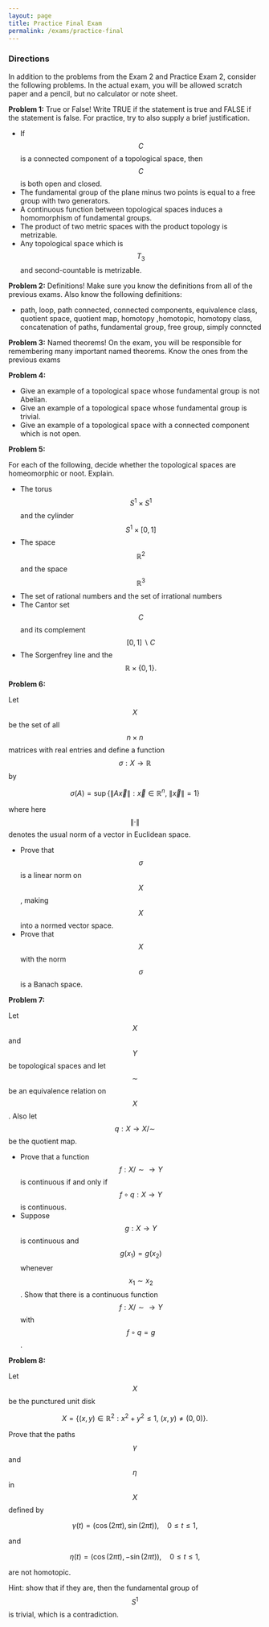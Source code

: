 ```yaml
---
layout: page
title: Practice Final Exam
permalink: /exams/practice-final
---
```


### Directions
In addition to the problems from the Exam 2 and Practice Exam 2, consider the following problems.
In the actual exam, you will be allowed scratch paper and a pencil, but no calculator or note sheet.

**Problem 1:** True or False!  Write TRUE if the statement is true and FALSE if the statement is false.  For practice, try to also supply a brief justification.

* If $$C$$ is a connected component of a topological space, then $$C$$ is both open and closed.
* The fundamental group of the plane minus two points is equal to a free group with two generators.
* A continuous function between topological spaces induces a homomorphism of fundamental groups.
* The product of two metric spaces with the product topology is metrizable.
* Any topological space which is $$T_3$$ and second-countable is metrizable.

**Problem 2:** Definitions!  Make sure you know the definitions from all of the previous exams.  Also know the following definitions:

* path, loop, path connected, connected components, equivalence class, quotient space, quotient map, homotopy ,homotopic, homotopy class, concatenation of paths, fundamental group, free group, simply conncted


**Problem 3:** Named theorems!  On the exam, you will be responsible for remembering many important named theorems.  Know the ones from the previous exams


**Problem 4:** 

* Give an example of a topological space whose fundamental group is not Abelian.
* Give an example of a topological space whose fundamental group is trivial.
* Give an example of a topological space with a connected component which is not open.

**Problem 5:**

For each of the following, decide whether the topological spaces are homeomorphic or noot.  Explain.

* The torus $$S^1\times S^1$$ and the cylinder $$S^1\times [0,1]$$
* The space $$\mathbb R^2$$ and the space $$\mathbb R^3$$
* The set of rational numbers and the set of irrational numbers
* The Cantor set $$C$$ and its complement $$[0,1]\backslash C$$
* The Sorgenfrey line and the $$\mathbb R\times \{0,1\}.$$

**Problem 6:**

Let $$X$$ be the set of all $$n\times n$$ matrices with real entries and define a function $$\sigma: X\rightarrow \mathbb R$$ by

$$\sigma(A) = \sup \{ \|A\vec x\|: \vec x\in\mathbb R^n,\ \|\vec x\| = 1\}$$

where here $$\|\cdot\|$$ denotes the usual norm of a vector in Euclidean space.

* Prove that $$\sigma$$ is a linear norm on $$X$$, making $$X$$ into a normed vector space.
* Prove that $$X$$ with the norm $$\sigma$$ is a Banach space.


**Problem 7:**

Let $$X$$ and $$Y$$ be topological spaces and let $$\sim$$ be an equivalence relation on $$X$$.  Also let $$q: X\rightarrow X/\sim$$ be the quotient map.

* Prove that a function $$f: X/\sim\rightarrow Y$$ is continuous if and only if $$f\circ q: X\rightarrow Y$$ is continuous.
* Suppose $$g: X\rightarrow Y$$ is continuous and $$g(x_1) = g(x_2)$$ whenever $$x_1\sim x_2$$.  Show that there is a continuous function $$f: X/\sim\rightarrow Y$$ with $$f\circ q = g$$.

**Problem 8:**

Let $$X$$ be the punctured unit disk

$$X = \{(x,y)\in\mathbb R^2: x^2 + y^2 \leq 1,\ (x,y)\neq (0,0)\}.$$

Prove that the paths $$\gamma$$ and $$\eta$$ in $$X$$ defined by

$$\gamma(t) = (\cos(2\pi t),\sin(2\pi t)),\quad 0\leq t\leq 1,$$

and

$$\eta(t) = (\cos(2\pi t),-\sin(2\pi t)),\quad 0\leq t\leq 1,$$

are not homotopic.

Hint: show that if they are, then the fundamental group of $$S^1$$ is trivial, which is a contradiction.

